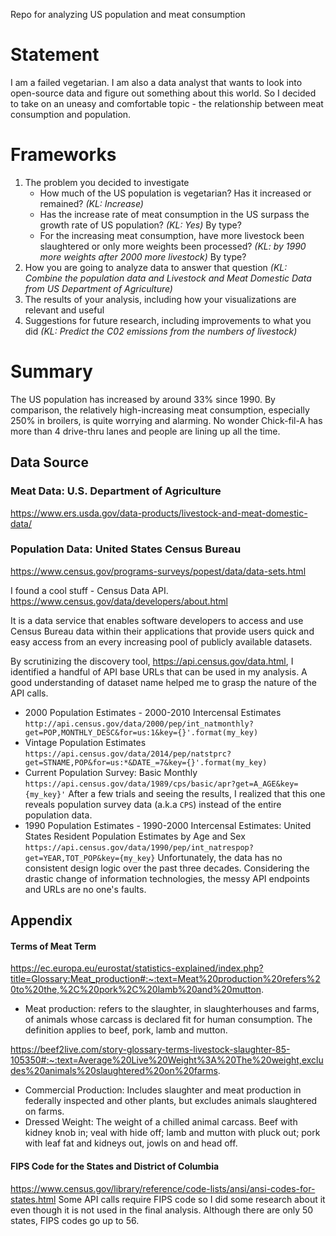 Repo for analyzing US population and meat consumption

# Statement
I am a failed vegetarian. I am also a data analyst that wants to look into open-source data and figure out something about this world. So I decided to take on an uneasy and comfortable topic - the relationship between meat consumption and population. 

# Frameworks
1. The problem you decided to investigate
	- How much of the US population is vegetarian? Has it increased or remained? *(KL: Increase)*
	- Has the increase rate of meat consumption in the US surpass the growth rate of US population? *(KL: Yes)* By type?
	- For the increasing meat consumption, have more livestock been slaughtered or only more weights been processed? *(KL: by 1990 more weights after 2000 more livestock)* By type?
2. How you are going to analyze data to answer that question *(KL: Combine the population data and Livestock and Meat Domestic Data from US Department of Agriculture)*
3. The results of your analysis, including how your visualizations are relevant and useful
4. Suggestions for future research, including improvements to what you did *(KL: Predict the C02 emissions from the numbers of livestock)*

# Summary
The US population has increased by around 33% since 1990. By comparison, the relatively high-increasing meat consumption, especially 250% in broilers, is quite worrying and alarming. No wonder Chick-fil-A has more than 4 drive-thru lanes and people are lining up all the time. 


## Data Source
### Meat Data: U.S. Department of Agriculture 
https://www.ers.usda.gov/data-products/livestock-and-meat-domestic-data/

### Population Data: United States Census Bureau
https://www.census.gov/programs-surveys/popest/data/data-sets.html

I found a cool stuff - Census Data API. https://www.census.gov/data/developers/about.html

It is a data service that enables software developers to access and use Census Bureau data within their applications that provide users quick and easy access from an every increasing pool of publicly available datasets.

By scrutinizing the discovery tool, https://api.census.gov/data.html, I identified a handful of API base URLs that can be used in my analysis. A good understanding of dataset name helped me to grasp the nature of the API calls. 
- 2000 Population Estimates - 2000-2010 Intercensal Estimates
`http://api.census.gov/data/2000/pep/int_natmonthly?get=POP,MONTHLY_DESC&for=us:1&key={}'.format(my_key)`
- Vintage Population Estimates
`https://api.census.gov/data/2014/pep/natstprc?get=STNAME,POP&for=us:*&DATE_=7&key={}'.format(my_key)`
- Current Population Survey: Basic Monthly
`https://api.census.gov/data/1989/cps/basic/apr?get=A_AGE&key={my_key}'`
After a few trials and seeing the results, I realized that this one reveals population survey data (a.k.a `CPS`) instead of the entire population data.
- 1990 Population Estimates - 1990-2000 Intercensal Estimates: United States Resident Population Estimates by Age and Sex
`https://api.census.gov/data/1990/pep/int_natrespop?get=YEAR,TOT_POP&key={my_key}`
Unfortunately, the data has no consistent design logic over the past three decades. Considering the drastic change of information technologies, the messy API endpoints and URLs are no one's faults.


## Appendix
#### Terms of Meat Term
https://ec.europa.eu/eurostat/statistics-explained/index.php?title=Glossary:Meat_production#:~:text=Meat%20production%20refers%20to%20the,%2C%20pork%2C%20lamb%20and%20mutton.
- Meat production: refers to the slaughter, in slaughterhouses and farms, of animals whose carcass is declared fit for human consumption. The definition applies to beef, pork, lamb and mutton.

https://beef2live.com/story-glossary-terms-livestock-slaughter-85-105350#:~:text=Average%20Live%20Weight%3A%20The%20weight,excludes%20animals%20slaughtered%20on%20farms.
- Commercial Production: Includes slaughter and meat production in federally inspected and other plants, but excludes animals slaughtered on farms. 
- Dressed Weight: The weight of a chilled animal carcass. Beef with kidney knob in; veal with hide off; lamb and mutton with pluck out; pork with leaf fat and kidneys out, jowls on and head off.

#### FIPS Code for the States and District of Columbia
https://www.census.gov/library/reference/code-lists/ansi/ansi-codes-for-states.html
Some API calls require FIPS code so I did some research about it even though it is not used in the final analysis. Although there are only 50 states, FIPS codes go up to 56.

